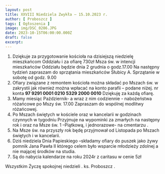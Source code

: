 ```yaml
---
layout: post
title: XXVIII Niedziela Zwykła — 15.10.2023 r.
author: [ Proboszcz ]
tags: [ Ogłoszenia ]
image: img/DSC_0286.JPG
date: 2023-10-15T06:00:00.000Z
draft: false
excerpt: 
---
```


1. Dziękuje za przygotowanie kościoła  na  dzisiejszą niedzielę mieszkańcom Oddziału  i za ofiarę 730zł Msza św. w intencji mieszkańców Oddziału będzie dnia 2 grudnia o godz.17.00    Na następny tydzień zapraszam do sprzątania mieszkańców Słubicy A. Sprzątanie w sobotę od godz. 9.00
2. Ofiary związane z remontem kościoła można składać po Mszach św. w zakrystii jak również można wpłacać  na konto parafii – podane niżej.
nr konta **97 9291 0001 0210 5329 2000 0010** Dziękuję za każdą ofiarę. 
3. Mamy miesiąc Październik- a wraz z nim codziennie - nabożeństwa różańcowe po Mszy św. 17.00  Zapraszam do wspólnej modlitwy różańcowej.   
4. Po Mszach świętych w kościele oraz w kancelarii w godzinach czynnych w tygodniu  Przyjmuje  na wypominki za zmarłych na następny rok i oraz na Msze św. 1 –Piątkową, i jednorazowe- na cmentarzu .  
6. Na Msze św.  na przyszły rok będę przyjmował od Listopada po Mszach świętych i w kancelarii.
7. Dziś niedziela Dnia Papieskiego –składamy ofiary do  puszek jako żywy pomnik Jana Pawła II którego celem było wsparcie młodzieży zdolnej a nie mającej środków na studia.    
7. Są do nabycia kalendarze na roku 2024r z caritasu w cenie 5zł  
 
Wszystkim Życzę spokojnej niedzieli . ks. Proboszcz . 

